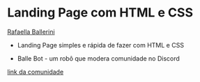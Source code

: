 # Landing Page com HTML e CSS

[Rafaella Ballerini](https://www.youtube.com/watch?v=llF6vD-RljE&list=PLn-1oXF21q6IwN9F3qZF9-2yEpkAtjU9w&index=2&t=238s)

* Landing Page simples e rápida de fazer com HTML e CSS

* Balle Bot - um robô que modera comunidade no Discord

[link da comunidade](https://discord.gg/wagxzStdcR)

